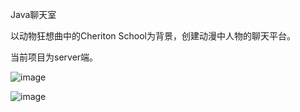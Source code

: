 Java聊天室

以动物狂想曲中的Cheriton School为背景，创建动漫中人物的聊天平台。

当前项目为server端。

![image](https://github.com/0NPNM0/cheriton_chat_room_server_Java/assets/98509588/da613277-2edd-44f8-ad5d-3514f04baca8)

![image](https://github.com/0NPNM0/cheriton_chat_room_server_Java/assets/98509588/fbbdf0af-74d7-4257-a07e-ce3f32c5254d)
